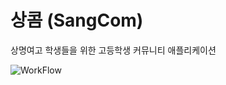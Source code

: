 # 상콤 (SangCom)

상명여고 학생들을 위한 고등학생 커뮤니티 애플리케이션

![WorkFlow](https://user-images.githubusercontent.com/51108983/141425424-189797eb-f298-4ef9-b0a3-ef2e59d3bf06.PNG)
